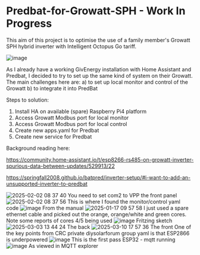 # Predbat-for-Growatt-SPH - Work In Progress

This aim of this project is to optimise the use of a family member's Growatt SPH hybrid inverter with Intelligent Octopus Go tariff.

![image](https://github.com/user-attachments/assets/935202ee-259b-4bde-a70e-6350fbf2fb35)

As I already have a working GivEnergy installation with Home Assistant and Predbat, I decided to try to set up the same kind of system on their Growatt.
The main challenges here are:
a) to set up local monitor and control of the Growatt
b) to integrate it into PredBat

Steps to solution:
1. Install HA on available (spare) Raspberry Pi4 platform
2. Access Growatt Modbus port for local monitor
3. Access Growatt Modbus port for local control
4. Create new apps.yaml for Predbat
5. Create new service for Predbat

Background reading here:

https://community.home-assistant.io/t/esp8266-rs485-on-growatt-inverter-spurious-data-between-updates/529913/22

https://springfall2008.github.io/batpred/inverter-setup/#i-want-to-add-an-unsupported-inverter-to-predbat

![2025-02-02 08 37 40](https://github.com/user-attachments/assets/602e5737-80f4-4e65-9c46-14f665097cab)
You need to set com2 to VPP the front panel
![2025-02-02 08 37 56](https://github.com/user-attachments/assets/2daa8f3c-ccf5-40b3-ab1f-a3443b6f3552)
This is where I found the monitor/control yaml code
![image](https://github.com/user-attachments/assets/e294425d-d9e0-490e-b2d5-5172f848da38)
From the manual
![2025-01-17 09 57 58](https://github.com/user-attachments/assets/fbfd019a-c932-41ad-980f-0ae884f000dc)
I just used a spare ethernet cable and picked out the orange, orange/white and green cores. Note some reports of cores 4/5 being used
![image](https://github.com/user-attachments/assets/ce5a64e6-fa42-4f35-a223-ef3faf8afa93)
Fritzing sketch
![2025-03-03 13 44 24](https://github.com/user-attachments/assets/04073b04-0117-4aab-b2e4-b2d62618f2ae)
The back
![2025-03-10 17 57 36](https://github.com/user-attachments/assets/1afcfa83-dcc8-4636-941d-321ef46f877c)
The front
One of the key points from CRC private diysolarforum group yaml is that ESP2866 is underpowered
![image](https://github.com/user-attachments/assets/0a69f93d-d1b2-47fd-bf5e-b47522f1143f)
This is the first pass ESP32 - mqtt running
![image](https://github.com/user-attachments/assets/233d5743-a03c-4373-9b63-47a71f7e2477)
As viewed in MQTT explorer

